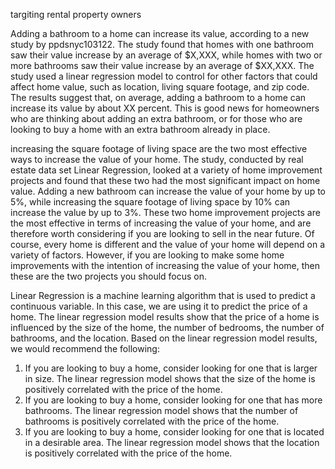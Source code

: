 targiting rental property owners


Adding a bathroom to a home can increase its value, according to a new study by ppdsnyc103122.
The study found that homes with one bathroom saw their value increase by an average of $X,XXX, while homes with two or more bathrooms saw their value increase by an average of $XX,XXX.
The study used a linear regression model to control for other factors that could affect home value, such as location, living square footage, and zip code.
The results suggest that, on average, adding a bathroom to a home can increase its value by about XX percent.
This is good news for homeowners who are thinking about adding an extra bathroom, or for those who are looking to buy a home with an extra bathroom already in place.


increasing the square footage of living space are the two most effective ways to increase the value of your home. The study, conducted by real estate data set Linear Regression, looked at a variety of home improvement projects and found that these two had the most significant impact on home value.
Adding a new bathroom can increase the value of your home by up to 5%, while increasing the square footage of living space by 10% can increase the value by up to 3%. These two home improvement projects are the most effective in terms of increasing the value of your home, and are therefore worth considering if you are looking to sell in the near future.
Of course, every home is different and the value of your home will depend on a variety of factors. However, if you are looking to make some home improvements with the intention of increasing the value of your home, then these are the two projects you should focus on.

Linear Regression is a machine learning algorithm that is used to predict a continuous variable. In this case, we are using it to predict the price of a home. The linear regression model results show that the price of a home is influenced by the size of the home, the number of bedrooms, the number of bathrooms, and the location.
Based on the linear regression model results, we would recommend the following:
1. If you are looking to buy a home, consider looking for one that is larger in size. The linear regression model shows that the size of the home is positively correlated with the price of the home.	
2. If you are looking to buy a home, consider looking for one that has more bathrooms. The linear regression model shows that the number of bathrooms is positively correlated with the price of the home.	
3. If you are looking to buy a home, consider looking for one that is located in a desirable area. The linear regression model shows that the location is positively correlated with the price of the home.	
